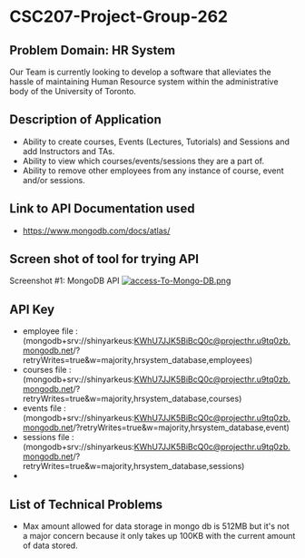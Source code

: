 # CSC207-Project-Group-262
## Problem Domain: HR System
Our Team is currently looking to develop a software that alleviates the hassle of maintaining Human Resource system within the administrative body of the University of Toronto.

## Description of Application
- Ability to create courses, Events (Lectures, Tutorials) and Sessions and add Instructors and TAs.
- Ability to view which courses/events/sessions they are a part of.
- Ability to remove other employees from any instance of course, event and/or sessions.

## Link to API Documentation used
- https://www.mongodb.com/docs/atlas/

## Screen shot of tool for trying API
Screenshot #1: MongoDB API
[![access-To-Mongo-DB.png](https://i.postimg.cc/cHk2R54Q/access-To-Mongo-DB.png)](https://postimg.cc/47tWZPcd)

## API Key
- employee file : (mongodb+srv://shinyarkeus:KWhU7JJK5BiBcQ0c@projecthr.u9tq0zb.mongodb.net/?retryWrites=true&w=majority,hrsystem_database,employees)
- courses file : (mongodb+srv://shinyarkeus:KWhU7JJK5BiBcQ0c@projecthr.u9tq0zb.mongodb.net/?retryWrites=true&w=majority,hrsystem_database,courses)
- events file : (mongodb+srv://shinyarkeus:KWhU7JJK5BiBcQ0c@projecthr.u9tq0zb.mongodb.net/?retryWrites=true&w=majority,hrsystem_database,event)
- sessions file : (mongodb+srv://shinyarkeus:KWhU7JJK5BiBcQ0c@projecthr.u9tq0zb.mongodb.net/?retryWrites=true&w=majority,hrsystem_database,sessions)
- 
## List of Technical Problems
- Max amount allowed for data storage in mongo db is 512MB but it's not a major concern because it only takes up 100KB with the current amount of data stored.
